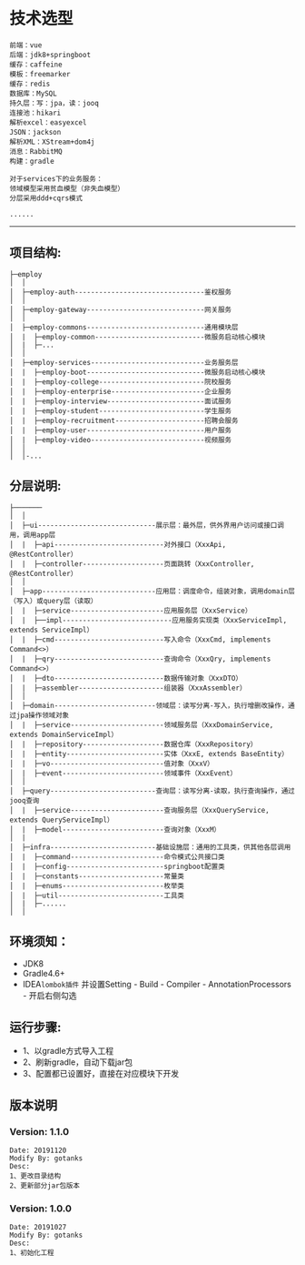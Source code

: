 
# 技术选型
    前端：vue
    后端：jdk8+springboot
    缓存：caffeine
    模板：freemarker
    缓存：redis
    数据库：MySQL
    持久层：写：jpa，读：jooq
    连接池：hikari
    解析excel：easyexcel
    JSON：jackson
    解析XML：XStream+dom4j
    消息：RabbitMQ
    构建：gradle
    
    对于services下的业务服务：
    领域模型采用贫血模型（非失血模型）
    分层采用ddd+cqrs模式
    
    ......
---------------------------

## 项目结构:

```
├─employ
│  │  
│  ├─employ-auth--------------------------------鉴权服务
│  │  
│  ├─employ-gateway-----------------------------网关服务
│  │  
│  ├─employ-commons-----------------------------通用模块层
│  |  ├─employ-common---------------------------微服务启动核心模块
│  |  ├─...
│  │  
│  ├─employ-services----------------------------业务服务层
│  |  ├─employ-boot-----------------------------微服务启动核心模块
│  |  ├─employ-college--------------------------院校服务
│  |  ├─employ-enterprise-----------------------企业服务
│  |  ├─employ-interview------------------------面试服务
│  |  ├─employ-student--------------------------学生服务
│  |  ├─employ-recruitment----------------------招聘会服务
│  |  ├─employ-user-----------------------------用户服务
│  |  ├─employ-video----------------------------视频服务
│  │
│  │-...
```

## 分层说明:

```
├───────
│  │  
│  ├─ui-----------------------------展示层：最外层，供外界用户访问或接口调用，调用app层
│  |  ├─api---------------------------对外接口（XxxApi, @RestController）
│  |  ├─controller--------------------页面跳转（XxxController, @RestController）
│  │  
│  ├─app----------------------------应用层：调度命令，组装对象，调用domain层（写入）或query层（读取）
│  |  ├─service-----------------------应用服务层（XxxService）
│  |  ├──impl---------------------------应用服务实现类（XxxServiceImpl, extends ServiceImpl）
│  |  ├─cmd---------------------------写入命令（XxxCmd, implements Command<>）
│  |  ├─qry---------------------------查询命令（XxxQry, implements Command<>）
│  |  ├─dto---------------------------数据传输对象（XxxDTO）
│  |  ├─assembler---------------------组装器（XxxAssembler）
│  │  
│  ├─domain-------------------------领域层：读写分离-写入，执行增删改操作，通过jpa操作领域对象
│  |  ├─service-----------------------领域服务层（XxxDomainService, extends DomainServiceImpl）
│  |  ├─repository--------------------数据仓库（XxxRepository）
│  |  ├─entity------------------------实体（XxxE, extends BaseEntity）
│  |  ├─vo----------------------------值对象（XxxV）
│  |  ├─event-------------------------领域事件（XxxEvent）
│  │  
│  ├─query--------------------------查询层：读写分离-读取，执行查询操作，通过jooq查询
│  |  ├─service-----------------------查询服务层（XxxQueryService, extends QueryServiceImpl）
│  |  ├─model-------------------------查询对象（XxxM）
│  |
│  ├─infra--------------------------基础设施层：通用的工具类，供其他各层调用
│  |  ├─command-----------------------命令模式公共接口类
│  |  ├─config------------------------springboot配置类
│  |  ├─constants---------------------常量类
│  |  ├─enums-------------------------枚举类
│  |  ├─util--------------------------工具类
│  |  ├─......
│  │
```

## 环境须知：
- JDK8
- Gradle4.6+
- IDEA`lombok插件` 并设置Setting - Build - Compiler - AnnotationProcessors - 开启右侧勾选

## 运行步骤: 
- 1、以gradle方式导入工程
- 2、刷新gradle，自动下载jar包
- 3、配置都已设置好，直接在对应模块下开发

## 版本说明

### Version: 1.1.0
    Date: 20191120
    Modify By: gotanks 
    Desc:
    1、更改目录结构
    2、更新部分jar包版本

### Version: 1.0.0
    Date: 20191027
    Modify By: gotanks 
    Desc:
    1、初始化工程